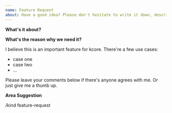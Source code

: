 ```yaml
---
name: Feature Request
about: Have a good idea? Please don't hesitate to write it down, describe the new feature.
---
```


<!--
You don't need to remove this comment section, it's invisible on the issues page.

## General remarks

* Attention, please fill out this issues form using English only!
-->

**What's it about?**
<!--
A clear and concise description of what this feature request is.
-->

**What's the reason why we need it?**
<!--
Please tell us if you think it's a necessary feature for kcore. Give us as many details about it as you can. 
Two or more use cases might be very helpful when other contributors try to go through this request. If you have some references,
please just add it below.
-->

I believe this is an important feature for kcore. There're a few use cases:

* case one
* case two
* ...

Please leave your comments below if there's anyone agrees with me. Or just give me a thumb up.

**Area Suggestion**
<!--
In order to have a clear issue list, giving an accuracy area is necessary. If you are not sure about it, please just leave it alone.

You can find some possible areas below. Please attention, sometimes crossing multiple areas might be possible. So, you 
can keep one or more areas in this issue.

> /area alerting
> /area api
> /area apiserver
> /area app-management
> /area audit
> /area console
> /area devops
> /area documentation
> /area edge
> /area iam
> /area installation
> /area logging
> /area microservice
> /area monitoring
> /area multicluster
> /area networking
> /area notification
> /area observability
> /area performance
> /area security
> /area storage
> /area test
> /area upgrade
-->

/kind feature-request
